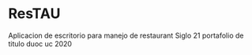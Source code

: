 # ResTAU

Aplicacion de escritorio para manejo de restaurant Siglo 21 portafolio de titulo duoc uc 2020
